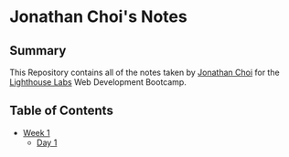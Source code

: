 # Jonathan Choi's Notes
## Summary
This Repository contains all of the notes taken by [Jonathan Choi](https://github.com/jon-choi/README.md) for the [Lighthouse Labs](https://www.lighthouselabs.ca/en) Web Development Bootcamp. 

## Table of Contents
* [Week 1](/Week_1)
  * [Day 1](/Week_1/Day_1/What_Should_I_Do_for_Lunch_Tips.md)